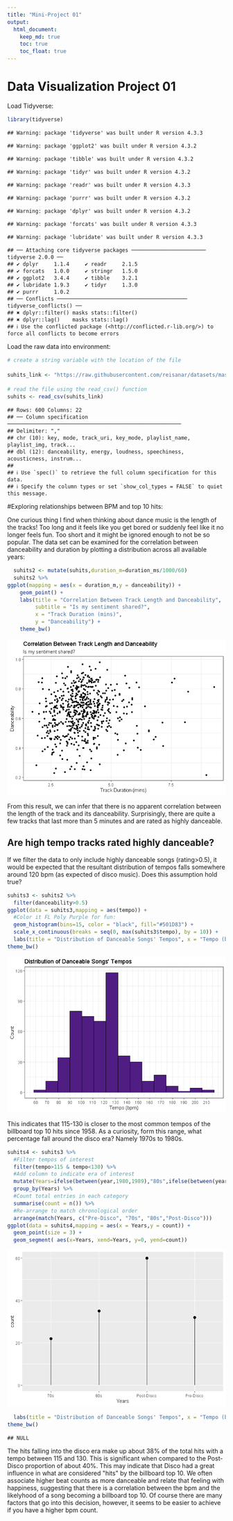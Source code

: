```yaml
---
title: "Mini-Project 01"
output: 
  html_document:
    keep_md: true
    toc: true
    toc_float: true
---
```


# Data Visualization Project 01

Load Tidyverse:

```r
library(tidyverse)
```

```
## Warning: package 'tidyverse' was built under R version 4.3.3
```

```
## Warning: package 'ggplot2' was built under R version 4.3.2
```

```
## Warning: package 'tibble' was built under R version 4.3.2
```

```
## Warning: package 'tidyr' was built under R version 4.3.2
```

```
## Warning: package 'readr' was built under R version 4.3.3
```

```
## Warning: package 'purrr' was built under R version 4.3.2
```

```
## Warning: package 'dplyr' was built under R version 4.3.2
```

```
## Warning: package 'forcats' was built under R version 4.3.3
```

```
## Warning: package 'lubridate' was built under R version 4.3.3
```

```
## ── Attaching core tidyverse packages ──────────────────────── tidyverse 2.0.0 ──
## ✔ dplyr     1.1.4     ✔ readr     2.1.5
## ✔ forcats   1.0.0     ✔ stringr   1.5.0
## ✔ ggplot2   3.4.4     ✔ tibble    3.2.1
## ✔ lubridate 1.9.3     ✔ tidyr     1.3.0
## ✔ purrr     1.0.2     
## ── Conflicts ────────────────────────────────────────── tidyverse_conflicts() ──
## ✖ dplyr::filter() masks stats::filter()
## ✖ dplyr::lag()    masks stats::lag()
## ℹ Use the conflicted package (<http://conflicted.r-lib.org/>) to force all conflicts to become errors
```

Load the raw data into environment:

```r
# create a string variable with the location of the file

suhits_link <- "https://raw.githubusercontent.com/reisanar/datasets/master/all_billboard_summer_hits.csv"

# read the file using the read_csv() function
suhits <- read_csv(suhits_link)
```

```
## Rows: 600 Columns: 22
## ── Column specification ────────────────────────────────────────────────────────
## Delimiter: ","
## chr (10): key, mode, track_uri, key_mode, playlist_name, playlist_img, track...
## dbl (12): danceability, energy, loudness, speechiness, acousticness, instrum...
## 
## ℹ Use `spec()` to retrieve the full column specification for this data.
## ℹ Specify the column types or set `show_col_types = FALSE` to quiet this message.
```
#Exploring relationships between BPM and top 10 hits:

One curious thing I find when thinking about dance music is the length of the tracks! Too long and it feels like you get bored or suddenly feel like it no longer feels fun. Too short and it might be ignored enough to not be so popular. The data set can be examined for the correlation between danceability and duration by plotting a distribution across all available years:


```r
  suhits2 <- mutate(suhits,duration_m=duration_ms/1000/60)
  suhits2 %>%
ggplot(mapping = aes(x = duration_m,y = danceability)) + 
    geom_point() +
    labs(title = "Correlation Between Track Length and Danceability",
         subtitle = "Is my sentiment shared?",
         x = "Track Duration (mins)",
         y = "Danceability") +
    theme_bw()
```

![](Ramos_project_01_files/figure-html/unnamed-chunk-3-1.png)<!-- -->

From this result, we can infer that there is no apparent correlation between the length of the track and its danceability. Surprisingly, there are quite a few tracks that last more than 5 minutes and are rated as highly danceable.

## Are high tempo tracks rated highly danceable?
If we filter the data to only include highly danceable songs (rating>0.5), it would be expected that the resultant distribution of tempos falls somewhere around 120 bpm (as expected of disco music). Does this assumption hold true?


```r
suhits3 <- suhits2 %>%
  filter(danceability>0.5)
ggplot(data = suhits3,mapping = aes(tempo)) +
  #Color it FL Poly Purple for fun:
  geom_histogram(bins=15, color = "black", fill="#501D83") +
  scale_x_continuous(breaks = seq(0, max(suhits3$tempo), by = 10)) +
  labs(title = "Distribution of Danceable Songs' Tempos", x = "Tempo (bpm)", y = "Count") +
theme_bw()
```

![](Ramos_project_01_files/figure-html/unnamed-chunk-4-1.png)<!-- -->

This indicates that 115-130 is closer to the most common tempos of the billboard top 10 hits since 1958.
As a curiosity, form this range, what percentage fall around the disco era? Namely 1970s to 1980s.


```r
suhits4 <- suhits3 %>%
  #Filter tempos of interest
  filter(tempo>115 & tempo<130) %>%
  #Add column to indicate era of interest
  mutate(Years=ifelse(between(year,1980,1989),"80s",ifelse(between(year,1970,1979),"70s",ifelse(year<1970,"Pre-Disco","Post-Disco")))) %>%
  group_by(Years) %>%
  #Count total entries in each category
  summarise(count = n()) %>%
  #Re-arrange to match chronological order
  arrange(match(Years, c("Pre-Disco", "70s", "80s","Post-Disco")))
ggplot(data = suhits4,mapping = aes(x = Years,y = count)) +
  geom_point(size = 3) + 
  geom_segment( aes(x=Years, xend=Years, y=0, yend=count))
```

![](Ramos_project_01_files/figure-html/unnamed-chunk-5-1.png)<!-- -->

```r
  labs(title = "Distribution of Danceable Songs' Tempos", x = "Tempo (bpm)", y = "Count") +
theme_bw()
```

```
## NULL
```

The hits falling into the disco era make up about 38% of the total hits with a tempo between 115 and 130. This is significant when compared to the Post-Disco proportion of about 40%. This may indicate that Disco had a great influence in what are considered "hits" by the billboard top 10. We often associate higher beat counts as more danceable and relate that feeling with happiness, suggesting that there is a correlation between the bpm and the likelyhood of a song becoming a billboard top 10. Of course there are many factors that go into this decision, however, it seems to be easier to achieve if you have a higher bpm count.
